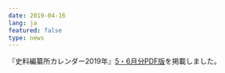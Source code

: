```yaml
---
date: 2019-04-16
lang: ja
featured: false
type: news
---
```

『史料編纂所カレンダー2019年』<a href="/news/2019/calendar20190506" target="_blank">5・6月分PDF版</a>を掲載しました。
